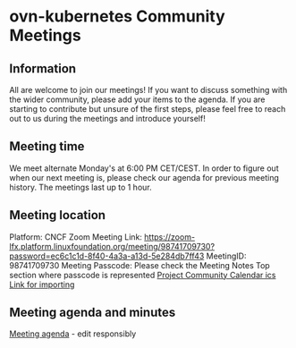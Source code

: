 # ovn-kubernetes Community Meetings

## Information

All are welcome to join our meetings! If you want to discuss something with the wider community, please add your items to the agenda. If you are starting to contribute but unsure of the first steps, please feel free to reach out to us during the meetings and introduce yourself!

## Meeting time

We meet alternate Monday's at 6:00 PM CET/CEST.
In order to figure out when our next meeting is, please check our agenda for previous meeting history.
The meetings last up to 1 hour.

## Meeting location

Platform: CNCF Zoom
Meeting Link: https://zoom-lfx.platform.linuxfoundation.org/meeting/98741709730?password=ec6c1c1d-8f40-4a3a-a13d-5e284db7ff43
MeetingID: 98741709730
Meeting Passcode: Please check the Meeting Notes Top section where passcode is represented
[Project Community Calendar ics Link for importing](https://webcal.prod.itx.linuxfoundation.org/lfx/lfUT0YkGZgOXRcnNGf)

## Meeting agenda and minutes

[Meeting agenda](https://docs.google.com/document/d/1ciZS1CajH07THAiH_9j4-6uX4HAJFEoUzwyRdjsQK1k)  - edit responsibly

